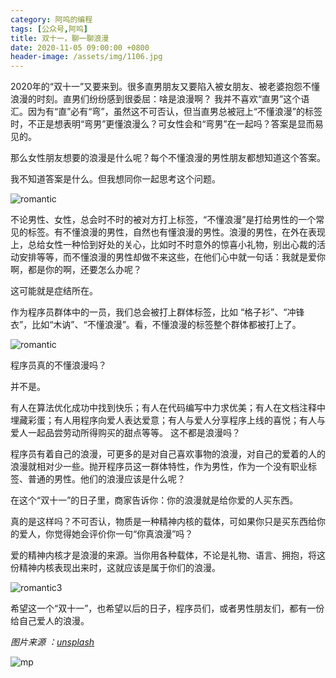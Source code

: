 ```yaml
---
category: 阿呜的编程
tags: [公众号,阿呜]
title: 双十一，聊一聊浪漫
date: 2020-11-05 09:00:00 +0800
header-image: /assets/img/1106.jpg
---
```


2020年的“双十一”又要来到。很多直男朋友又要陷入被女朋友、被老婆抱怨不懂浪漫的时刻。直男们纷纷感到很委屈：啥是浪漫啊？
我并不喜欢“直男”这个语汇。因为有“直”必有“弯”，虽然这不可否认，但当直男总被冠上“不懂浪漫”的标签时，不正是想表明“弯男”更懂浪漫么？可女性会和“弯男”在一起吗？答案是显而易见的。

<!-- more -->

那么女性朋友想要的浪漫是什么呢？每个不懂浪漫的男性朋友都想知道这个答案。

我不知道答案是什么。但我想同你一起思考这个问题。

![romantic](/assets/img/mp/11061.jpg)

不论男性、女性，总会时不时的被对方打上标签，“不懂浪漫”是打给男性的一个常见的标签。有不懂浪漫的男性，自然也有懂浪漫的男性。浪漫的男性，在外在表现上，总给女性一种恰到好处的关心，比如时不时意外的惊喜小礼物，别出心裁的活动安排等等，而不懂浪漫的男性却做不来这些，在他们心中就一句话：我就是爱你啊，都是你的啊，还要怎么办呢？

这可能就是症结所在。

作为程序员群体中的一员，我们总会被打上群体标签，比如 “格子衫”、“冲锋衣”，比如“木讷”、“不懂浪漫”。看，不懂浪漫的标签整个群体都被打上了。

![romantic](/assets/img/mp/11062.jpg)

程序员真的不懂浪漫吗？

并不是。

有人在算法优化成功中找到快乐；有人在代码编写中力求优美；有人在文档注释中埋藏彩蛋；有人用程序向爱人表达爱意；有人与爱人分享程序上线的喜悦；有人与爱人一起品尝劳动所得购买的甜点等等。
这不都是浪漫吗？

程序员有着自己的浪漫，可更多的是对自己喜欢事物的浪漫，对自己的爱着的人的浪漫就相对少一些。抛开程序员这一群体特性，作为男性，作为一个没有职业标签、普通的男性。他们的浪漫应该是什么呢？

在这个“双十一”的日子里，商家告诉你：你的浪漫就是给你爱的人买东西。

真的是这样吗？不可否认，物质是一种精神内核的载体，可如果你只是买东西给你的爱人，你觉得她会评价你一句“你真浪漫”吗？

爱的精神内核才是浪漫的来源。当你用各种载体，不论是礼物、语言、拥抱，将这份精神内核表现出来时，这就应该是属于你们的浪漫。

![romantic3](/assets/img/mp/11063.jpg)

希望这一个“双十一”，也希望以后的日子，程序员们，或者男性朋友们，都有一份给自己爱人的浪漫。

*图片来源 ：[unsplash](https://unsplash.com)*

![mp](/assets/img/mp.png)
